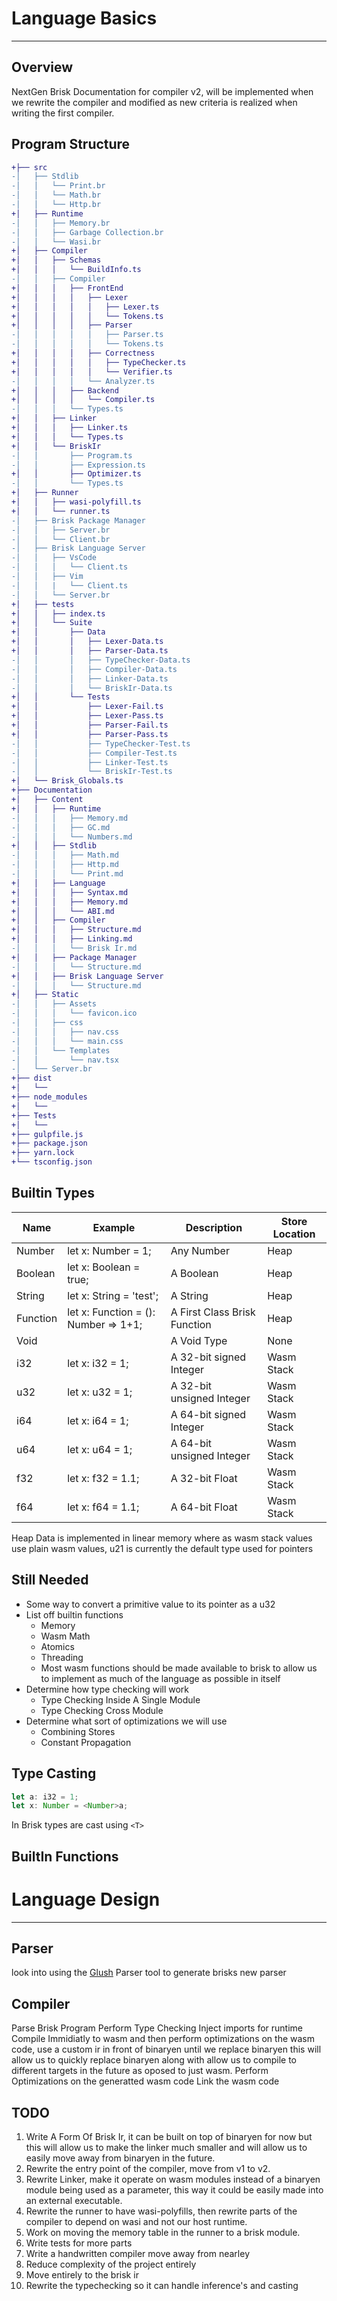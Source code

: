 # Language Basics
----------------------------------------------------------------
## Overview
NextGen Brisk Documentation for compiler v2, will be implemented when we rewrite the compiler and modified as new criteria is realized when writing the first compiler.

## Program Structure
```diff
+├── src
-│   ├── Stdlib
-│   │   └── Print.br
-│   │   └── Math.br
-│   │   └── Http.br
+│   ├── Runtime
-│   │   ├── Memory.br
-│   │   ├── Garbage Collection.br
-│   │   └── Wasi.br
+│   ├── Compiler
+│   │   ├── Schemas
+│   │   │   └── BuildInfo.ts
-│   │   ├── Compiler
+│   │   │   ├── FrontEnd
+│   │   │   │   ├── Lexer
+│   │   │   │   │   ├── Lexer.ts
+│   │   │   │   │   └── Tokens.ts
+│   │   │   │   ├── Parser
-│   │   │   │   │   ├── Parser.ts
-│   │   │   │   │   └── Tokens.ts
+│   │   │   │   ├── Correctness
+│   │   │   │   │   ├── TypeChecker.ts
+│   │   │   │   │   └── Verifier.ts
-│   │   │   │   └── Analyzer.ts
+│   │   │   ├── Backend
+│   │   │   │   └── Compiler.ts
-│   │   │   └── Types.ts
+│   │   ├── Linker
+│   │   │   ├── Linker.ts
+│   │   │   └── Types.ts
+│   │   └── BriskIr
-│   │       ├── Program.ts
-│   │       ├── Expression.ts
+│   │       ├── Optimizer.ts
-│   │       └── Types.ts
+│   ├── Runner
+│   │   ├── wasi-polyfill.ts
+│   │   └── runner.ts
-│   ├── Brisk Package Manager
-│   │   ├── Server.br
-│   │   └── Client.br
-│   ├── Brisk Language Server
-│   │   ├── VsCode
-│   │   │   └── Client.ts
-│   │   ├── Vim
-│   │   |   └── Client.ts
-│   │   └── Server.br
+│   ├── tests
+│   │   ├── index.ts
+│   │   └── Suite
+│   │       ├── Data
+│   │       │   ├── Lexer-Data.ts
+│   │       │   ├── Parser-Data.ts
-│   │       │   ├── TypeChecker-Data.ts
-│   │       │   ├── Compiler-Data.ts
-│   │       │   ├── Linker-Data.ts
-│   │       │   └── BriskIr-Data.ts
+│   │       └── Tests
+│   │           ├── Lexer-Fail.ts
+│   │           ├── Lexer-Pass.ts
+│   │           ├── Parser-Fail.ts
+│   │           ├── Parser-Pass.ts
-│   │           ├── TypeChecker-Test.ts
-│   │           ├── Compiler-Test.ts
-│   │           ├── Linker-Test.ts
-│   │           └── BriskIr-Test.ts
+│   └── Brisk_Globals.ts
+├── Documentation
+│   ├── Content
+│   │   ├── Runtime
-│   │   │   ├── Memory.md
-│   │   │   ├── GC.md
-│   │   │   └── Numbers.md
+│   │   ├── Stdlib
-│   │   │   ├── Math.md
-│   │   │   ├── Http.md
-│   │   │   └── Print.md
+│   │   ├── Language
+│   │   │   ├── Syntax.md
+│   │   │   ├── Memory.md
+│   │   │   └── ABI.md
+│   │   ├── Compiler
+│   │   │   ├── Structure.md
+│   │   │   ├── Linking.md
-│   │   │   └── Brisk Ir.md
+│   │   ├── Package Manager
-│   │   │   └── Structure.md
+│   │   ├── Brisk Language Server
-│   │   │   └── Structure.md
+│   ├── Static
-│   │   ├── Assets
-│   │   │   └── favicon.ico
-│   │   ├── css
-│   │   │   ├── nav.css
-│   │   │   └── main.css
-│   │   └── Templates
-│   │       └── nav.tsx
-│   └── Server.br
+├── dist
+│   └── 
+├── node_modules
+│   └── 
+├── Tests
+│   └── 
+├── gulpfile.js
+├── package.json
+├── yarn.lock
+└── tsconfig.json
```
## Builtin Types

| Name     | Example                              | Description                  | Store Location |
|----------|--------------------------------------|------------------------------|----------------|
| Number   | let x: Number = 1;                   | Any Number                   | Heap           |
| Boolean  | let x: Boolean = true;               | A Boolean                    | Heap           |
| String   | let x: String = 'test';              | A String                     | Heap           |
| Function | let x: Function = (): Number => 1+1; | A First Class Brisk Function | Heap           |
| Void     |                                      | A Void Type                  | None           |
| i32      | let x: i32 = 1;                      | A 32-bit signed Integer      | Wasm Stack     |
| u32      | let x: u32 = 1;                      | A 32-bit unsigned Integer    | Wasm Stack     |
| i64      | let x: i64 = 1;                      | A 64-bit signed Integer      | Wasm Stack     |
| u64      | let x: u64 = 1;                      | A 64-bit unsigned Integer    | Wasm Stack     |
| f32      | let x: f32 = 1.1;                    | A 32-bit Float               | Wasm Stack     |
| f64      | let x: f64 = 1.1;                    | A 64-bit Float               | Wasm Stack     |

Heap Data is implemented in linear memory where as wasm stack values use plain wasm values, u21 is currently the default type used for pointers

## Still Needed
+ Some way to convert a primitive value to its pointer as a u32
+ List off builtin functions
  + Memory
  + Wasm Math
  + Atomics
  + Threading
  + Most wasm functions should be made available to brisk to allow us to implement as much of the language as possible in itself
+ Determine how type checking will work
  + Type Checking Inside A Single Module
  + Type Checking Cross Module
+ Determine what sort of optimizations we will use
  + Combining Stores
  + Constant Propagation
## Type Casting

```ts
let a: i32 = 1;
let x: Number = <Number>a;
```
In Brisk types are cast using `<T>`

## BuiltIn Functions

# Language Design
-----------------------
## Parser
look into using the [Glush](https://github.com/judofyr/glush) Parser tool to generate brisks new parser
## Compiler
Parse Brisk Program
Perform Type Checking
Inject imports for runtime
Compile Immidiatly to wasm and then perform optimizations on the wasm code, use a custom ir in front of binaryen until we replace binaryen this will allow us to quickly replace binaryen along with allow us to compile to different targets in the future as oposed to just wasm.
Perform Optimizations on the generatted wasm code
Link the wasm code

## TODO
1) Write A Form Of Brisk Ir, it can be built on top of binaryen for now but this will allow us to make the linker much smaller and will allow us to easily move away from binaryen in the future.
2) Rewrite the entry point of the compiler, move from v1 to v2.
3) Rewrite Linker, make it operate on wasm modules instead of a binaryen module being used as a parameter, this way it could be easily made into an external executable.
4) Rewrite the runner to have wasi-polyfills, then rewrite parts of the compiler to depend on wasi and not our host runtime.
5) Work on moving the memory table in the runner to a brisk module.
6) Write tests for more parts
7) Write a handwritten compiler move away from nearley
8) Reduce complexity of the project entirely
9) Move entirely to the brisk ir
10) Rewrite the typechecking so it can handle inference's and casting